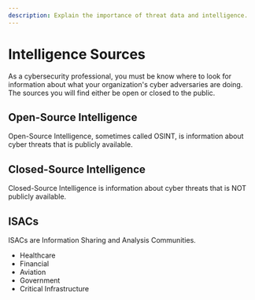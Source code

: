 ```yaml
---
description: Explain the importance of threat data and intelligence.
---
```


# Intelligence Sources

As a cybersecurity professional, you must be know where to look for information about what your organization's cyber adversaries are doing. The sources you will find either be open or closed to the public. 

## Open-Source Intelligence

Open-Source Intelligence, sometimes called OSINT, is information about cyber threats that is publicly available. 

## Closed-Source Intelligence

 Closed-Source Intelligence is information about cyber threats that is NOT publicly available. 

## ISACs

ISACs are Information Sharing and Analysis Communities. 

* Healthcare
* Financial
* Aviation
* Government
* Critical Infrastructure

